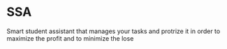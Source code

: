 # SSA
Smart student assistant that manages your tasks and protrize it in order to maximize the profit and to minimize the lose
